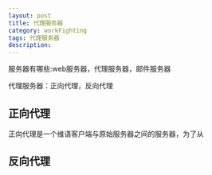 ```yaml
---
layout: post
title: 代理服务器
category: workFighting
tags: 代理服务器
description: 
---
```


服务器有哪些:web服务器，代理服务器，邮件服务器

代理服务器：正向代理，反向代理

## 正向代理
正向代理是一个维语客户端与原始服务器之间的服务器，为了从


## 反向代理

